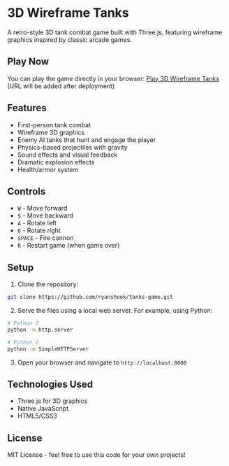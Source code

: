 # 3D Wireframe Tanks

A retro-style 3D tank combat game built with Three.js, featuring wireframe graphics inspired by classic arcade games.

## Play Now

You can play the game directly in your browser: [Play 3D Wireframe Tanks](#) (URL will be added after deployment)

## Features

- First-person tank combat
- Wireframe 3D graphics
- Enemy AI tanks that hunt and engage the player
- Physics-based projectiles with gravity
- Sound effects and visual feedback
- Dramatic explosion effects
- Health/armor system

## Controls

- `W` - Move forward
- `S` - Move backward
- `A` - Rotate left
- `D` - Rotate right
- `SPACE` - Fire cannon
- `R` - Restart game (when game over)

## Setup

1. Clone the repository:
```bash
git clone https://github.com/ryanshook/tanks-game.git
```

2. Serve the files using a local web server. For example, using Python:
```bash
# Python 3
python -m http.server

# Python 2
python -m SimpleHTTPServer
```

3. Open your browser and navigate to `http://localhost:8000`

## Technologies Used

- Three.js for 3D graphics
- Native JavaScript
- HTML5/CSS3

## License

MIT License - feel free to use this code for your own projects! 